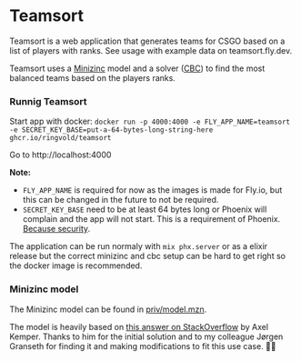 # Teamsort

Teamsort is a web application that generates teams for CSGO based on a list of 
players with ranks. See usage with example data on teamsort.fly.dev.

Teamsort uses a [Minizinc] model and a solver ([CBC]) to find the most balanced 
teams based on the players ranks.

[Minizinc]: https://www.minizinc.org
[CBC]: https://github.com/coin-or/Cbc


### Runnig Teamsort

Start app with docker: `docker run -p 4000:4000 -e FLY_APP_NAME=teamsort -e SECRET_KEY_BASE=put-a-64-bytes-long-string-here ghcr.io/ringvold/teamsort`

Go to http://localhost:4000

**Note:** 
- `FLY_APP_NAME` is required for now as the images is made for Fly.io, but this 
can be changed in the future to not be required.
- `SECRET_KEY_BASE` need to be at least 64 bytes long or Phoenix will complain 
  and the app will not start. This is a requirement of Phoenix. [Because security](https://elixirforum.com/t/can-someone-explain-config-prod-secret-exs-to-me/3810/2).


The application can be run normaly with `mix phx.server` or as a elixir release 
but the correct minizinc and cbc setup can be hard to get right so the docker 
image is recommended.

### Minizinc model

The Minizinc model can be found in [priv/model.mzn]().

The model is heavily based on [this answer on StackOverflow](https://stackoverflow.com/a/53365524) by 
Axel Kemper. Thanks to him for the initial solution and to my colleague 
Jørgen Granseth for finding it and making modifications to fit this use case. 🙇‍♂️
